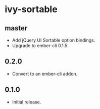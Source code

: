 # ivy-sortable

## master

* Add jQuery UI Sortable option bindings.
* Upgrade to ember-cli 0.1.5.

## 0.2.0

* Convert to an ember-cli addon.

## 0.1.0

* Initial release.
